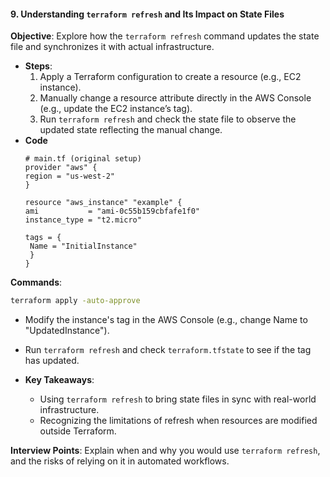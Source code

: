 #### 9. **Understanding `terraform refresh` and Its Impact on State Files**

   **Objective**: Explore how the `terraform refresh` command updates the state file and synchronizes it with actual infrastructure.

   - **Steps**:
     1. Apply a Terraform configuration to create a resource (e.g., EC2 instance).
     2. Manually change a resource attribute directly in the AWS Console (e.g., update the EC2 instance’s tag).
     3. Run `terraform refresh` and check the state file to observe the updated state reflecting the manual change.
   - **Code**
        ```hcl
        # main.tf (original setup)
        provider "aws" {
        region = "us-west-2"
        }

       resource "aws_instance" "example" {
       ami           = "ami-0c55b159cbfafe1f0"
       instance_type = "t2.micro"

       tags = {
         Name = "InitialInstance"
         }
       }
       ```

   **Commands**:
   ```bash
   terraform apply -auto-approve
   ```

   - Modify the instance's tag in the AWS Console (e.g., change Name to "UpdatedInstance").
   - Run `terraform refresh` and check `terraform.tfstate` to see if the tag has updated.

   - **Key Takeaways**:
     - Using `terraform refresh` to bring state files in sync with real-world infrastructure.
     - Recognizing the limitations of refresh when resources are modified outside Terraform.

   **Interview Points**: Explain when and why you would use `terraform refresh`, and the risks of relying on it in automated workflows.
